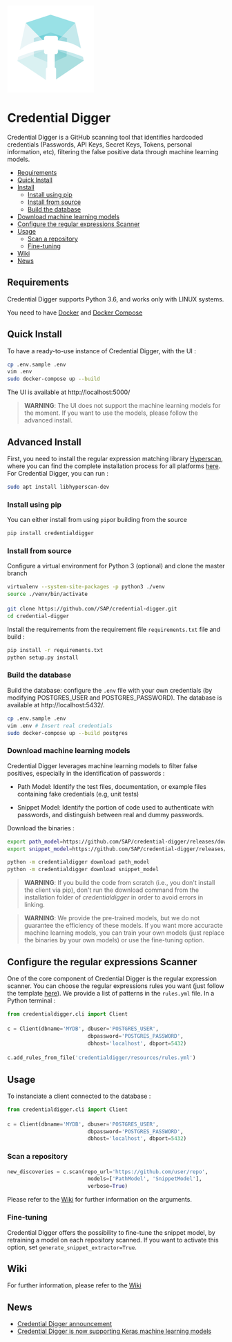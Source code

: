 ![Logo](github_assets/Logo-CD-Mint_48.png)

# Credential Digger

Credential Digger is a GitHub scanning tool that identifies hardcoded credentials (Passwords, API Keys, Secret Keys, Tokens, personal information, etc), filtering the false positive data through machine learning models.

-  [Requirements](#requirements)
-  [Quick Install](#quick-install)
-  [Install](#advanced-install)
	-  [Install using pip](#install-using-pip)
	-  [Install from source](#install-from-source)
	-  [Build the database](#build-the-database)
  -  [Download machine learning models](#download-machine-learning-models)
-  [Configure the regular expressions Scanner](#configure-the-regular-expressions-scanner)
-  [Usage](#usage)
	-  [Scan a repository](#scan-a-repository)
	-  [Fine-tuning](#fine-tuning)
-  [Wiki](#wiki)
-  [News](#news)


## Requirements

Credential Digger supports Python 3.6, and works only with LINUX systems.

You need to have [Docker](https://docs.docker.com/engine/install/) and [Docker Compose](https://docs.docker.com/compose/install/)

  
## Quick Install

To have a ready-to-use instance of Credential Digger, with the UI :

```bash
cp .env.sample .env
vim .env
sudo docker-compose up --build
```

The UI is available at http://localhost:5000/

>  **WARNING**: The UI does not support the machine learning models for the moment. If you want to use the models, please follow the advanced install.

## Advanced Install

First, you need to install the regular expression matching library [Hyperscan](https://github.com/intel/hyperscan), where you can find the complete installation process for all platforms [here](http://intel.github.io/hyperscan/dev-reference/getting_started.html). For Credential Digger, you can run :

```bash
sudo apt install libhyperscan-dev
```

### Install using pip

You can either install from using `pip`or building from the source

```bash
pip install credentialdigger
```

### Install from source

Configure a virtual environment for Python 3 (optional) and clone the master branch

```bash
virtualenv --system-site-packages -p python3 ./venv
source ./venv/bin/activate

git clone https://github.com//SAP/credential-digger.git
cd credential-digger
```
Install the requirements from the requirement file `requirements.txt` file and build :

```bash
pip install -r requirements.txt
python setup.py install
```

### Build the database

Build the database: configure the `.env` file with your own credentials (by modifying POSTGRES_USER and POSTGRES_PASSWORD). The database is available at http://localhost:5432/.

  
```bash
cp .env.sample .env
vim .env # Insert real credentials
sudo docker-compose up --build postgres
```

### Download machine learning models

Credential Digger leverages machine learning models to filter false positives, especially in the identification of passwords :

- Path Model: Identify the test files, documentation, or example files containing fake credentials (e.g, unit tests)

- Snippet Model: Identify the portion of code used to authenticate with passwords, and distinguish between real and dummy passwords.

  

Download the binaries :

```bash
export path_model=https://github.com/SAP/credential-digger/releases/download/PM-v1.0.1/path_model-1.0.1.tar.gz
export snippet_model=https://github.com/SAP/credential-digger/releases/download/SM-v1.0.0/snippet_model-1.0.0.tar.gz
```

```bash
python -m credentialdigger download path_model
python -m credentialdigger download snippet_model
```
>  **WARNING**: If you build the code from scratch (i.e., you don't install the client via
pip), don't run the download command from the installation folder of
_credentialdigger_ in order to avoid errors in linking.
  
>  **WARNING**: We provide the pre-trained models, but we do not guarantee the efficiency of these models. If you want more accuracte machine learning models, you can train your own models (just replace the binaries by your own models) or use the fine-tuning option.

## Configure the regular expressions Scanner

One of the core component of Credential Digger is the regular expression scanner. You can choose the regular expressions rules you want (just follow the template [here](https://github.com/SAP/credential-digger/blob/master/resources/rules.yml)). We provide a list of patterns in the `rules.yml` file. In a Python terminal :

  

```python
from credentialdigger.cli import Client

c = Client(dbname='MYDB', dbuser='POSTGRES_USER',
                          dbpassword='POSTGRES_PASSWORD',
                          dbhost='localhost', dbport=5432)

c.add_rules_from_file('credentialdigger/resources/rules.yml')
```


## Usage

To instanciate a client connected to the database :
```python
from credentialdigger.cli import Client

c = Client(dbname='MYDB', dbuser='POSTGRES_USER',
                          dbpassword='POSTGRES_PASSWORD',
                          dbhost='localhost', dbport=5432)

```
### Scan a repository

```python
new_discoveries = c.scan(repo_url='https://github.com/user/repo',
                          models=['PathModel', 'SnippetModel'],
                          verbose=True)

```

Please refer to the [Wiki](https://github.com/SAP/credential-digger/wiki) for further information on the arguments.

  
### Fine-tuning

Credential Digger offers the possibility to fine-tune the snippet model, by retraining a model on each repository scanned. If you want to activate this option, set `generate_snippet_extractor=True`.

## Wiki

For further information, please refer to the [Wiki](https://github.com/SAP/credential-digger/wiki)

## News

-  [Credential Digger announcement](https://blogs.sap.com/2020/06/23/credential-digger-using-machine-learning-to-identify-hardcoded-credentials-in-github)
-  [Credential Digger is now supporting Keras machine learning models](https://github.com/SAP/credential-digger/tree/keras_models)
